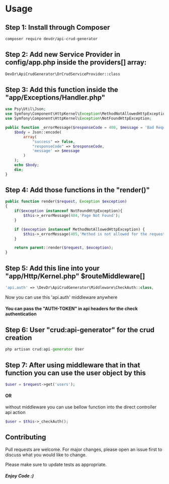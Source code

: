 # Usage

## Step 1: Install through Composer

```bash 
composer require devdr/api-crud-generator
```

## Step 2: Add new Service Provider in config/app.php inside the providers[] array:

```bash
DevDr\ApiCrudGenerator\DrCrudServiceProvider::class
```

## Step 3: Add this function inside the "app/Exceptions/Handler.php"

```php
use Psy\Util\Json;
use Symfony\Component\HttpKernel\Exception\MethodNotAllowedHttpException;
use Symfony\Component\HttpKernel\Exception\NotFoundHttpException;

public function _errorMessage($responseCode = 400, $message = 'Bad Request'){
    $body = Json::encode(
        array(
            "success" => false,
            "responseCode" => $responseCode,
            'message' => $message
        )
    );
    echo $body;
    die;
}
```

## Step 4: Add those functions in the "render()"

```php
public function render($request, Exception $exception)
{
    if($exception instanceof NotFoundHttpException){
        $this->_errorMessage(404,'Page Not Found');
    }

    if ($exception instanceof MethodNotAllowedHttpException) {
        $this->_errorMessage(405,'Method is not allowed for the requested route');
    }

    return parent::render($request, $exception);
}
```
## Step 5: Add this line into your "app/Http/Kernel.php" $routeMiddleware[]

```php
'api.auth' => \DevDr\ApiCrudGenerator\Middleware\CheckAuth::class,
```
Now you can use this 'api.auth' middleware anywhere

#### You can pass the "AUTH-TOKEN" in api headers for the check authentication

## Step 6: User "crud:api-generator" for the crud creation
```php
php artisan crud:api-generator User
```

## Step 7: After using middleware that in that function you can use the user object by this

```php
$user = $request->get('users');
```
#### OR

without middleware you can use bellow function into the direct controller api action
```php
$user = $this->_checkAuth();
```

## Contributing
Pull requests are welcome. For major changes, please open an issue first to discuss what you would like to change.

Please make sure to update tests as appropriate.

##### Enjoy Code :)
